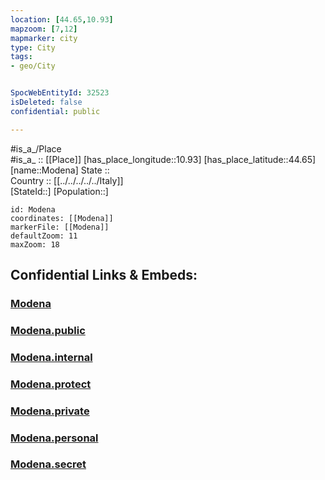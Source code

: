 ```yaml
---
location: [44.65,10.93] 
mapzoom: [7,12] 
mapmarker: city 
type: City
tags:
- geo/City


SpocWebEntityId: 32523
isDeleted: false
confidential: public

---
```

#is_a_/Place  
#is_a_ :: [[Place]] 
[has_place_longitude::10.93] 
[has_place_latitude::44.65] 
[name::Modena] 
State ::  
Country :: [[../../../../../Italy]]  
[StateId::] 
[Population::] 



```leaflet
id: Modena
coordinates: [[Modena]] 
markerFile: [[Modena]] 
defaultZoom: 11 
maxZoom: 18
```


## Confidential Links & Embeds: 

### [Modena](/_Standards/Earth/Continent/Europe/Europe~South/Italy/regions~Italy/Emilia-Romagna/Modena.Province/City/Modena.md) 

### [Modena.public](/_public/Earth/Continent/Europe/Europe~South/Italy/regions~Italy/Emilia-Romagna/Modena.Province/City/Modena.public.md) 

### [Modena.internal](/_internal/Earth/Continent/Europe/Europe~South/Italy/regions~Italy/Emilia-Romagna/Modena.Province/City/Modena.internal.md) 

### [Modena.protect](/_protect/Earth/Continent/Europe/Europe~South/Italy/regions~Italy/Emilia-Romagna/Modena.Province/City/Modena.protect.md) 

### [Modena.private](/_private/Earth/Continent/Europe/Europe~South/Italy/regions~Italy/Emilia-Romagna/Modena.Province/City/Modena.private.md) 

### [Modena.personal](/_personal/Earth/Continent/Europe/Europe~South/Italy/regions~Italy/Emilia-Romagna/Modena.Province/City/Modena.personal.md) 

### [Modena.secret](/_secret/Earth/Continent/Europe/Europe~South/Italy/regions~Italy/Emilia-Romagna/Modena.Province/City/Modena.secret.md)


